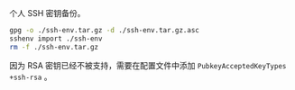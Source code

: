 个人 SSH 密钥备份。

```sh
gpg -o ./ssh-env.tar.gz -d ./ssh-env.tar.gz.asc
sshenv import ./ssh-env
rm -f ./ssh-env.tar.gz
```

因为 RSA 密钥已经不被支持，需要在配置文件中添加 `PubkeyAcceptedKeyTypes +ssh-rsa` 。
